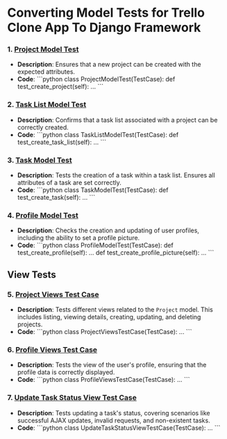 # Converting Model Tests for Trello Clone App To Django Framework

### 1. [Project Model Test](https://github.com/JLeFevre559/CS350-Clipboard/blob/main/application/example/tests.py#L11-L23)
- **Description**: Ensures that a new project can be created with the expected attributes.
- **Code**:
\```python
class ProjectModelTest(TestCase):
    def test_create_project(self):
        ...
\```

### 2. [Task List Model Test](https://github.com/JLeFevre559/CS350-Clipboard/blob/main/application/example/tests.py#L25-L37)
- **Description**: Confirms that a task list associated with a project can be correctly created.
- **Code**:
\```python
class TaskListModelTest(TestCase):
    def test_create_task_list(self):
        ...
\```

### 3. [Task Model Test](https://github.com/JLeFevre559/CS350-Clipboard/blob/main/application/example/tests.py#L39-L53)
- **Description**: Tests the creation of a task within a task list. Ensures all attributes of a task are set correctly.
- **Code**:
\```python
class TaskModelTest(TestCase):
    def test_create_task(self):
        ...
\```

### 4. [Profile Model Test](https://github.com/JLeFevre559/CS350-Clipboard/blob/main/application/example/tests.py#L55-L72)
- **Description**: Checks the creation and updating of user profiles, including the ability to set a profile picture.
- **Code**:
\```python
class ProfileModelTest(TestCase):
    def test_create_profile(self):
        ...
    def test_create_profile_picture(self):
        ...
\```

## View Tests

### 5. [Project Views Test Case](https://github.com/JLeFevre559/CS350-Clipboard/blob/main/application/example/tests.py#L74-L121)
- **Description**: Tests different views related to the `Project` model. This includes listing, viewing details, creating, updating, and deleting projects.
- **Code**:
\```python
class ProjectViewsTestCase(TestCase):
    ...
\```

### 6. [Profile Views Test Case](https://github.com/JLeFevre559/CS350-Clipboard/blob/main/application/example/tests.py#L123-L132)
- **Description**: Tests the view of the user's profile, ensuring that the profile data is correctly displayed.
- **Code**:
\```python
class ProfileViewsTestCase(TestCase):
    ...
\```

### 7. [Update Task Status View Test Case](https://github.com/JLeFevre559/CS350-Clipboard/blob/main/application/example/tests.py#L134-L187)
- **Description**: Tests updating a task's status, covering scenarios like successful AJAX updates, invalid requests, and non-existent tasks.
- **Code**:
\```python
class UpdateTaskStatusViewTestCase(TestCase):
    ...
\```
